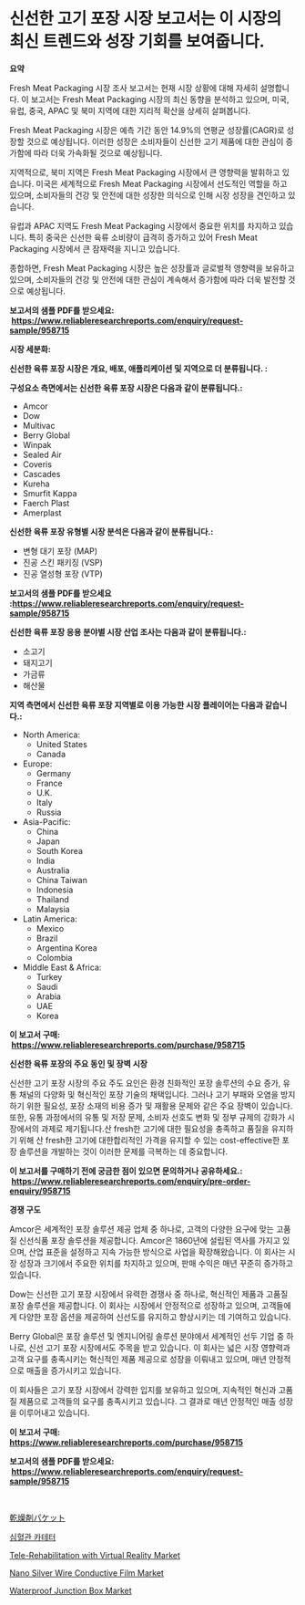 <p><h1>신선한 고기 포장 시장 보고서는 이 시장의 최신 트렌드와 성장 기회를 보여줍니다.</h1></p><p><strong>요약</strong></p>
<p><p>Fresh Meat Packaging 시장 조사 보고서는 현재 시장 상황에 대해 자세히 설명합니다. 이 보고서는 Fresh Meat Packaging 시장의 최신 동향을 분석하고 있으며, 미국, 유럽, 중국, APAC 및 북미 지역에 대한 지리적 확산을 상세히 살펴봅니다.</p><p>Fresh Meat Packaging 시장은 예측 기간 동안 14.9%의 연평균 성장률(CAGR)로 성장할 것으로 예상됩니다. 이러한 성장은 소비자들이 신선한 고기 제품에 대한 관심이 증가함에 따라 더욱 가속화될 것으로 예상됩니다.</p><p>지역적으로, 북미 지역은 Fresh Meat Packaging 시장에서 큰 영향력을 발휘하고 있습니다. 미국은 세계적으로 Fresh Meat Packaging 시장에서 선도적인 역할을 하고 있으며, 소비자들의 건강 및 안전에 대한 성장한 의식으로 인해 시장 성장을 견인하고 있습니다.</p><p>유럽과 APAC 지역도 Fresh Meat Packaging 시장에서 중요한 위치를 차지하고 있습니다. 특히 중국은 신선한 육류 소비량이 급격히 증가하고 있어 Fresh Meat Packaging 시장에서 큰 잠재력을 지니고 있습니다.</p><p>종합하면, Fresh Meat Packaging 시장은 높은 성장률과 글로벌적 영향력을 보유하고 있으며, 소비자들의 건강 및 안전에 대한 관심이 계속해서 증가함에 따라 더욱 발전할 것으로 예상됩니다.</p></p>
<p><strong>보고서의 샘플 PDF를 받으세요: &nbsp;<a href="https://www.reliableresearchreports.com/enquiry/request-sample/958715">https://www.reliableresearchreports.com/enquiry/request-sample/958715</a></strong></p>
<p><strong>시장 세분화:</strong></p>
<p><strong> 신선한 육류 포장 시장은 개요, 배포, 애플리케이션 및 지역으로 더 분류됩니다. :</strong></p>
<p><strong>구성요소 측면에서는 신선한 육류 포장 시장은 다음과 같이 분류됩니다.:</strong></p>
<p><ul><li>Amcor</li><li>Dow</li><li>Multivac</li><li>Berry Global</li><li>Winpak</li><li>Sealed Air</li><li>Coveris</li><li>Cascades</li><li>Kureha</li><li>Smurfit Kappa</li><li>Faerch Plast</li><li>Amerplast</li></ul></p>
<p><strong> 신선한 육류 포장 유형별 시장 분석은 다음과 같이 분류됩니다.:</strong></p>
<p><ul><li>변형 대기 포장 (MAP)</li><li>진공 스킨 패키징 (VSP)</li><li>진공 열성형 포장 (VTP)</li></ul></p>
<p><strong>보고서의 샘플 PDF를 받으세요 :<a href="https://www.reliableresearchreports.com/enquiry/request-sample/958715">https://www.reliableresearchreports.com/enquiry/request-sample/958715</a></strong></p>
<p><strong> 신선한 육류 포장 응용 분야별 시장 산업 조사는 다음과 같이 분류됩니다.:</strong></p>
<p><ul><li>소고기</li><li>돼지고기</li><li>가금류</li><li>해산물</li></ul></p>
<p><strong>지역 측면에서 신선한 육류 포장 지역별로 이용 가능한 시장 플레이어는 다음과 같습니다.:</strong></p>
<p><ul>
    <li>
        North America:
        <ul>
            <li>United States</li>
            <li>Canada</li>
        </ul>
    </li>
    <li>
        Europe:
        <ul>
            <li>Germany</li>
            <li>France</li>
            <li>U.K.</li>
            <li>Italy</li>
            <li>Russia</li>
        </ul>
    </li>
    <li>
        Asia-Pacific:
        <ul>
            <li>China</li>
            <li>Japan</li>
            <li>South Korea</li>
            <li>India</li>
            <li>Australia</li>
            <li>China Taiwan</li>
            <li>Indonesia</li>
            <li>Thailand</li>
            <li>Malaysia</li>
        </ul>
    </li>
    <li>
        Latin America:
        <ul>
            <li>Mexico</li>
            <li>Brazil</li>
            <li>Argentina Korea</li>
            <li>Colombia</li>
        </ul>
    </li>
    <li>
        Middle East & Africa:
        <ul>
            <li>Turkey</li>
            <li>Saudi</li>
            <li>Arabia</li>
            <li>UAE</li>
            <li>Korea</li>
        </ul>
    </li>
    </ul></p>
<p><strong>이 보고서 구매: &nbsp;<a href="https://www.reliableresearchreports.com/purchase/958715">https://www.reliableresearchreports.com/purchase/958715</a></strong></p>
<p><strong>신선한 육류 포장의 주요 동인 및 장벽 시장</strong></p>
<p><p>신선한 고기 포장 시장의 주요 주도 요인은 환경 친화적인 포장 솔루션의 수요 증가, 유통 채널의 다양화 및 혁신적인 포장 기술의 채택입니다. 그러나 고기 부패와 오염을 방지하기 위한 필요성, 포장 소재의 비용 증가 및 재활용 문제와 같은 주요 장벽이 있습니다. 또한, 유통 과정에서의 유통 및 저장 문제, 소비자 선호도 변화 및 정부 규제의 강화가 시장에서의 과제로 제기됩니다.산 fresh한 고기에 대한 필요성을 충족하고 품질을 유지하기 위해 산 fresh한 고기에 대한합리적인 가격을 유지할 수 있는 cost-effective한 포장 솔루션을 개발하는 것이 이러한 문제를 극복하는 데 중요합니다.</p></p>
<p><strong>이 보고서를 구매하기 전에 궁금한 점이 있으면 문의하거나 공유하세요.: &nbsp;<a href="https://www.reliableresearchreports.com/enquiry/pre-order-enquiry/958715">https://www.reliableresearchreports.com/enquiry/pre-order-enquiry/958715</a></strong></p>
<p><strong>경쟁 구도</strong></p>
<p><p>Amcor은 세계적인 포장 솔루션 제공 업체 중 하나로, 고객의 다양한 요구에 맞는 고품질 신선식품 포장 솔루션을 제공합니다. Amcor은 1860년에 설립된 역사를 가지고 있으며, 산업 표준을 설정하고 지속 가능한 방식으로 사업을 확장해왔습니다. 이 회사는 시장 성장과 크기에서 주요한 위치를 차지하고 있으며, 판매 수익은 매년 꾸준히 증가하고 있습니다.</p><p>Dow는 신선한 고기 포장 시장에서 유력한 경쟁사 중 하나로, 혁신적인 제품과 고품질 포장 솔루션을 제공합니다. 이 회사는 시장에서 안정적으로 성장하고 있으며, 고객들에게 다양한 포장 옵션을 제공하여 신선도를 유지하고 향상시키는 데 기여하고 있습니다.</p><p>Berry Global은 포장 솔루션 및 엔지니어링 솔루션 분야에서 세계적인 선두 기업 중 하나로, 신선 고기 포장 시장에서도 주목을 받고 있습니다. 이 회사는 넓은 시장 영향력과 고객 요구를 충족시키는 혁신적인 제품 제공으로 성장을 이뤄내고 있으며, 매년 안정적으로 매출을 증가시키고 있습니다. </p><p>이 회사들은 고기 포장 시장에서 강력한 입지를 보유하고 있으며, 지속적인 혁신과 고품질 제품으로 고객들의 요구를 충족시키고 있습니다. 그 결과로 매년 안정적인 매출 성장을 이루어내고 있습니다.</p></p>
<p><strong>이 보고서 구매: &nbsp; <a href="https://www.reliableresearchreports.com/purchase/958715">https://www.reliableresearchreports.com/purchase/958715</a></strong></p>
<p><strong>보고서의 샘플 PDF를 받으세요: &nbsp;<a href="https://www.reliableresearchreports.com/enquiry/request-sample/958715">https://www.reliableresearchreports.com/enquiry/request-sample/958715</a></strong><strong></strong></p>
<p>&nbsp;</p>
<p><p><a href="https://github.com/ycmtqqhvk3273/Market-Research-Report-List-1/blob/main/3027808187267.md">乾燥剤パケット</a></p><p><a href="https://github.com/lkwggful07722/Market-Research-Report-List-1/blob/main/1250018187142.md">심혈관 카테터</a></p><p><a href="https://github.com/irfadac/Market-Research-Report-List-2/blob/main/tele-rehabilitation-with-virtual-reality-market.md">Tele-Rehabilitation with Virtual Reality Market</a></p><p><a href="https://issuu.com/reportprime-2/docs/nano-silver-wire-conductive-film-market-size-2030.">Nano Silver Wire Conductive Film Market</a></p><p><a href="https://pretty-mail-caf.notion.site/Waterproof-Junction-Box-Market-Provides-a-Comprehensive-Analysis-Including-a-Macro-Overview-of-the-M-b98d3c8585684a708ca558e908c19ede">Waterproof Junction Box Market</a></p></p>